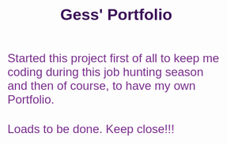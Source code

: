 <!DOCTYPE html>
<html>
    <head>
        <style>
            h1 {
                color:rgb(60, 17, 88);
                font-size:2rem;
                text-align:center;
                font-family:sans-serif;
                margin: 2rem;
                }
            p {
                color:rgba(95, 6, 117, 0.836);
                font-family: sans-serif;
                font-size:1.5rem;
                margin: 2rem;
            }
        </style>
        <header>
            <h1>Gess' Portfolio</h1>
        </header>
    </head>
    <body>
        <p>Started this project first of all to keep me coding during this job hunting season and then of course, to have my own Portfolio.</p>
        <p>Loads to be done. Keep close!!!
    <body>
</html>